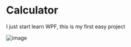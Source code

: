 # Calculator
I just  start learn WPF, this is my first easy project

![image](https://user-images.githubusercontent.com/75839381/224910227-d42fc1ac-cc96-43f0-bb23-6cba655e4690.png)
